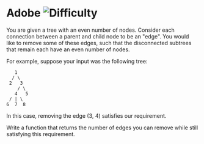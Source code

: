 # Adobe ![Difficulty](https://img.shields.io/badge/-HARD-red)
	
You are given a tree with an even number of nodes. Consider each connection between a parent and child node to be an "edge". You would like to remove some of these edges, such that the disconnected subtrees that remain each have an even number of nodes.
	
For example, suppose your input was the following tree:
	
```
   1
  / \ 
 2   3
    / \ 
   4   5
 / | \
6  7  8
```
	
In this case, removing the edge (3, 4) satisfies our requirement.
	
Write a function that returns the  number of edges you can remove while still satisfying this requirement.
	
